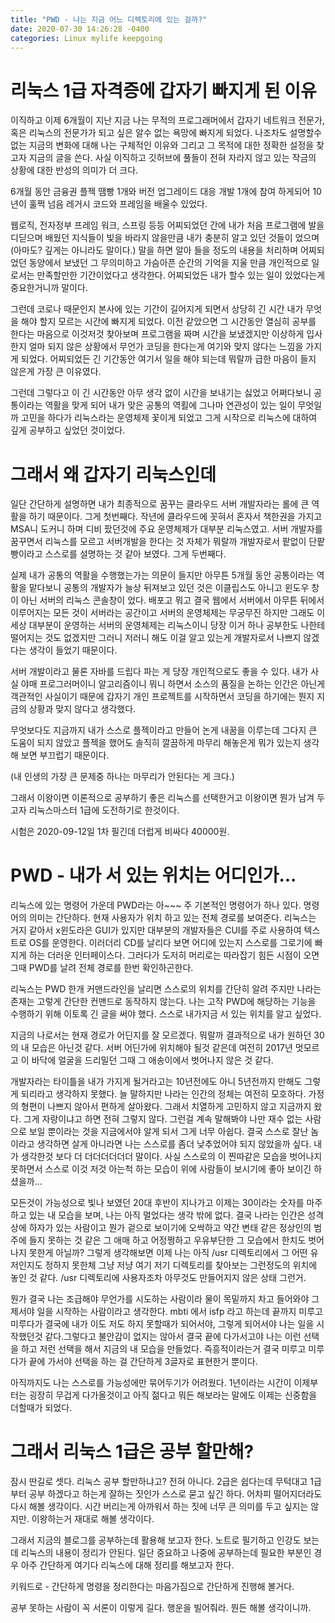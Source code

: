 ```yaml
---
title: "PWD - 나는 지금 어느 디렉토리에 있는 걸까?"
date: 2020-07-30 14:26:28 -0400
categories: Linux mylife keepgoing
---
```


# 리눅스 1급 자격증에 갑자기 빠지게 된 이유

이직하고 이제 6개월이 지난 지금 나는 무적의 프로그래머에서 갑자기 네트워크 전문가, 혹은
리눅스의 전문가가 되고 싶은 알수 없는 욕망에 빠지게 되었다. 나조차도 설명할수 없는 지금의 변화에 대해 나는 구체적인 이유와 그리고 그 목적에 대한 정확한 설정을 찾고자 지금의 글을 쓴다. 사실 이직하고 깃허브에 풀들이 전혀 자라지 않고 있는 작금의 상황에 대한 반성의 의미가 더 크다.

6개월 동안 금융권 플젝 땜빵 1개와 버전 업그레이드 대응 개발 1개에 참여 하게되어 10년이 훌쩍 넘음 레거시 코드와 프레임을 배울수 있었다.

웹로직, 전자정부 프레임 워크, 스프링 등등 어찌되었던 간에 내가 처음
프로그램에 발을 디딛으며 배웠던 지식들이 빛을 바라지 않을만큼 내가 충분히 알고 있던 것들이 었으며 (아마도? 깊게는 아니라도 말이다.)
말을 하면 알아 들을 정도의 내용을 처리하며 어찌되었던 동양에서 보냈던 그 무의미하고 가슴아픈 순간의 기억을 지울 만큼 개인적으로 일로서는 만족할만한 기간이었다고 생각한다. 어찌되었든 내가 할수 있는 일이 있었다는게 중요한거니까 말이다.

그런데 코로나 때문인지 본사에 있는 기간이 길어지게 되면서 상당히 긴 시간 내가 무엇을 해야 할지 모르는 시간에 빠지게 되었다. 이전 같았으면 
그 시간동안 열심히 공부를 한다는 마음으로 이것저것 찾아보며 프로그램을 
짜며 시간을 보냈겠지만 이상하게 입사한지 얼마 되지 않은 상황에서 무언가 코딩을 한다는게 여기와 맞지 않다는 느낌을 가지게 되었다. 어찌되었든 긴 기간동안 여기서 일을 해야 되는데 뭐랄까 급한 마음이 들지 않은게 가장 큰 이유였다. 

그런데 그렇다고 이 긴 시간동안 아무 생각 없이 시간을 보내기는 싫었고 어쩌다보니 공통이라는 역활을 맞게 되어 내가 맞은 공통의 역횔에 그나마 연관성이 있는 일이 무엇일까 고민을 하다가 리눅스라는 운영체제 꽃이게 되었고 그게 시작으로 리눅스에 대하여 깊게 공부하고 싶었던 것이었다.

# 그래서 왜 갑자기 리눅스인데

일단 간단하게 설명하면 내가 최종적으로 꿈꾸는 클라우드 서버 개발자라는 롤에 큰 역활을 하기 때문이다. 그게 첫번째다. 작년에 클라우드에 꼿혀서 혼자서 책한권을 가지고 MSA니 도커니 하며 디비 팠던것에 주요 운영체제가 대부분 리눅스였고. 서버 개발자를 꿈꾸면서 리눅스를 모르고 서버개발을 한다는 것 자체가 뭐랄까 개발자로서 팥없이 단팥빵이라고 스스로를 설명하는 것 같아 보였다. 그게 두번째다.

실제 내가 공통의 역활을 수행했는가는 의문이 들지만 아무튼 5개월 동안 공통이라는 역활을 맡다보니 공통의 개발자가 늘상 뒤져보고 있던 것은 이클립스도 아니고 윈도우 창이 아닌 서버의 리눅스 콘솔창이 었다. 배포고 뭐고 결국 웹에서 서버에서 아무튼 뒤에서 이루어지는 모든 것이 서버라는 공간이고 서버의 운영체제는 무궁무진 하지만 그래도 이 세상 대부분이 운영하는 서버의 운영체제는 리눅스이니 당장 이거 하나 공부한도 나한테 떨어지는 것도 없겠지만 그러니 저러니 해도 이걸 알고 있는게 개발자로서 나쁘지 않겠다는 생각이 들었기 때문이다.

서버 개발이라고 물론 자바를 드립다 파는 게 당장 개인적으로도 좋을 수 있다. 내가 사실 야매 프로그러머이니 알고리즘이니 뭐니 하면서 소스의 품질을 논하는 인간은 아닌게 객관적인 사실이기 때문에 갑자기 개인 프로젝트를 시작하면서 코딩을 하기에는 뭔지 지금의 상황과 맞지 않다고 생각했다.

무엇보다도 지금까지 내가 스스로 플젝이라고 만들어 논게 내꿈을 이루는데 그다지 큰 도움이 되지 않았고 플젝을 했어도 솔직히 깔끔하게 마무리 해놓은게 뭐가 있는지 생각해 보면 부끄럽기 때문이다.

(내 인생의 가장 큰 문제중 하나는 마무리가 안된다는 게 크다.)

그래서 이왕이면 이론적으로 공부하기 좋은 리눅스를 선택한거고 이왕이면 뭔가 남겨 두고자 리눅스마스터 1급에 도전하기로 한것이다.

시험은 2020-09-12일 1차 필긴데 더럽게 비싸다 40000원.

# PWD - 내가 서 있는 위치는 어디인가...

리눅스에 있는 명령어 가운데 PWD라는 아~~~ 주 기본적인 명령어가 하나 있다. 명령어의 의미는 간단하다. 현재 사용자가 위치 하고 있는 전체 경로를 보여준다. 리눅스는 거지 같아서 x윈도라은 GUI가 있지만 대부분의 개발자들은 CUI를 주로 사용하여 텍스트로 OS를 운영한다. 이러더리 CD를 날리다 보면 어디에 있는지 스스로를 그로기에 빠지게 하는 더러운 인터페이스다. 그러다가 도저히 머리로는 따라잡기 힘든 시점이 오면 그때 PWD를 날려 전체 경로를 한번 확인하곤한다.

리눅스는 PWD 한개 커맨드라인을 날리면 스스로의 위치를 간단히 알려 주지만 나라는 존재는 고렇게 간단한 컨맨드로 동작하지 않는다. 나는 고작 PWD에 해당하는 기능을 수행하기 위해 이토록 긴 글을 써야 했다. 스스로 내가지금 서 있는 위치를 알고 싶었다.

지금의 나로서는 현재 경로가 어딘지를 잘 모르겠다. 뭐랄까 결과적으로 내가 원하던 30의 내 모습은 아닌것 같다. 서버 어딘가에 위치해야 될것 같은데 여전히 2017년 멋모르고 이 바닥에 얼굴을 드리밀던 그때 그 애송이에서 벗어나지 않은 것 같다. 

개발자라는 타이틀을 내가 가지게 될거라고는 10년전에도 아니 5년전까지 만해도 그렇게 되리라고 생각하지 못했다. 늘 말하지만 나라는 인간의 정체는 여전히 모호하다. 가정의 형편이 나쁘지 않아서 편하게 살아왔다. 그래서 치열하게 고민하지 않고 지금까지 왔다. 그게 자랑이냐고 하면 전혀 그렇지 않다. 그런걸 계속 말해봐야 나만 재수 없는 사람으로 보일 뿐이라는 것을 지금에서야 알게 되서 그게 너무 아쉽다. 결국 스스로 잘난 놈이라고 생각하면 살게 아니라면 나는 스스로를 좀더 낮추었어야 되지 않았을까 싶다. 내가 생각한것 보다 더 더더더더더더 말이다. 사실 스스로의 이 찐따같은 모습을 벗어나지 못하면서 스스로 이것 저것 아는척 하는 모습이 위에 사람들이 보시기에 좋아 보이긴 하셨을까... 

모든것이 가능성으로 빛나 보였던 20대 후반이 지나가고 이제는 30이라는 숫자를 마주하고 있는 내 모습을 보며, 나는 아직 멀었다는 생각 밖에 없다. 결국 나라는 인간은 성격상에 하자가 있는 사람이고 뭔가 겉으로 보이기에 오싹하고 약간 변태 같은 정상인의 범주에 들지 못하는 것 같은 그 애매 하고 어정쩡하고 우유부단한 그 모습에서 한치도 벗어나지 못한게 아닐까? 그렇게 생각해보면 이제 나는 아직 /usr 디렉토리에서 그 어떤 유저인지도 정하지 못한체 그냥 저냥 여기 저기 디렉토리를 찾아보는 그런정도의 위치에 놓인 것 같다. /usr 디렉토리에 사용자조차 아무것도 만들어지지 않은 상태 그런거.

뭔가 결국 나는 조급해야 무언가를 시도하는 사람이라 물이 목밑까지 차고 들어와야 그제서야 일을 시작하는 사람이라고 생각한다. mbti 에서 isfp 라고 하는데 끝까지 미루고 미루다가 결국에 내가 이도 저도 하지 못할때가 되어서야, 그렇게 되어서야 나는 일을 시작했던것 같다.그렇다고 불안감이 없지는 않아서 결국 끝에 다가서고야 나는 이런 선택을 하고 저런 선택을 해서 지금의 내 모습을 만들었다. 즉흥적이라는거 결국 미루고 미루다가 끝에 가서야 선택을 하는 걸 간단하게 3글자로 표현한거 뿐이다.

아직까지도 나는 스스로를 가능성에만 묶어두기가 어려웠다. 1년이라는 시간이 이제부터는 굉장히 무겁게 다가올것이고 아직 젊다고 뭐든 해보라는 말에도 이제는 신중함을 더할때가 되었다. 

# 그래서 리눅스 1급은 공부 할만해?

잠시 딴길로 셋다. 리눅스 공부 할만하냐고? 전혀 아니다. 2급은 쉽다는데 무턱대고 1급부터 공부 하겠다고 하는게 잘하는 짓인가 스스로 묻고 싶긴 하다. 어차피 떨어지더라도 다시 해볼 생각이다. 시간 버리는게 아까워서 하는 짓에 너무 큰 의미를 두고 싶지는 않지만. 이왕하는거 재대로 해볼 생각이다. 

그래서 지금의 블로그를 공부하는데 활용해 보고자 한다. 노트로 필기하고 인강도 보는데 리눅스의 내용이 정리가 안된다. 일단 중요하고 나중에 공부하는데 필요한 부분인 경우 아주 간단하게 여기다 리눅스에 대해 정리를 해보고자 한다. 

키워드로 - 간단하게 명령을 정리한다는 마음가짐으로 간단하게 진행해 볼거다.

공부 못하는 사람이 꼭 서론이 이렇게 길다. 행운을 빌어줘라. 뭔든 해볼 생각이니까.



